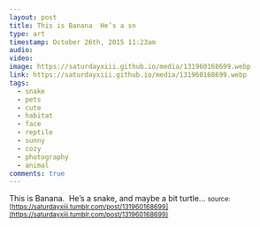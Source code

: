 ```yaml
---
layout: post
title: This is Banana  He’s a sn
type: art
timestamp: October 26th, 2015 11:23am
audio: 
video: 
image: https://saturdayxiii.github.io/media/131960168699.webp
link: https://saturdayxiii.github.io/media/131960168699.webp
tags:
  - snake
  - pets
  - cute
  - habitat
  - face
  - reptile
  - sunny
  - cozy
  - photography
  - animal
comments: true
---
```

This is Banana.  He’s a snake, and maybe a bit turtle&hellip;
<small>source: [https://saturdayxiii.tumblr.com/post/131960168699](https://saturdayxiii.tumblr.com/post/131960168699)</small>